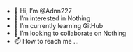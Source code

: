 - 👋 Hi, I’m @Adnn227
- 👀 I’m interested in Nothing
- 🌱 I’m currently learning GitHub
- 💞️ I’m looking to collaborate on Nothing
- 📫 How to reach me ...

<!---
Adnn227/Adnn227 is a ✨ special ✨ repository because its `README.md` (this file) appears on your GitHub profile.
You can click the Preview link to take a look at your changes.
--->
